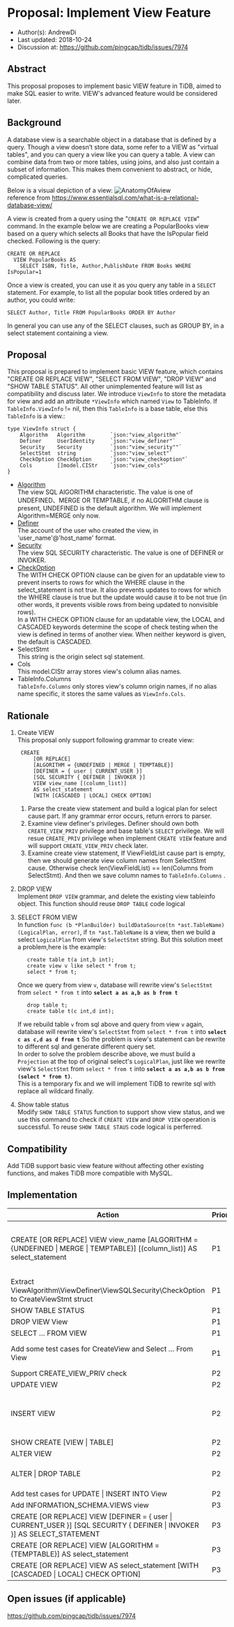 # Proposal: Implement View Feature

- Author(s):     AndrewDi
- Last updated:  2018-10-24
- Discussion at: https://github.com/pingcap/tidb/issues/7974

## Abstract
This proposal proposes to implement basic VIEW feature in TiDB, aimed to make SQL easier to write. VIEW's advanced feature would be considered later.

## Background
A database view is a searchable object in a database that is defined by a query. Though a view doesn’t store data, some refer to a VIEW as "virtual tables", and you can query a view like you can query a table. A view can combine data from two or more tables, using joins, and also just contain a subset of information. This makes them convenient to abstract, or hide, complicated queries.

Below is a visual depiction of a view:
  ![AnatomyOfAview](imgs/view.png)   
  reference from https://www.essentialsql.com/what-is-a-relational-database-view/
  
A view is created from a query using the "`CREATE OR REPLACE VIEW`" command. In the example below we are creating a PopularBooks view based on a query which selects all Books that have the IsPopular field checked. Following is the query:
```mysql
CREATE OR REPLACE 
  VIEW PopularBooks AS 
    SELECT ISBN, Title, Author,PublishDate FROM Books WHERE IsPopular=1
```  

Once a view is created, you can use it as you query any table in a `SELECT` statement. For example, to list all the popular book titles ordered by an author, you could write:  
```mysql
SELECT Author, Title FROM PopularBooks ORDER BY Author
```

In general you can use any of the SELECT clauses, such as GROUP BY, in a select statement containing a view.

## Proposal
This proposal is prepared to implement basic VIEW feature, which contains "CREATE OR REPLACE VIEW", "SELECT FROM VIEW", "DROP VIEW" and "SHOW TABLE STATUS". All other unimplemented feature will list as compatibility and discuss later.
We introduce `ViewInfo` to store the metadata for view and add an attribute `*ViewInfo` which named `View` to TableInfo. If `TableInfo.ViewInfo` != nil, then this `TableInfo` is a base table, else this `TableInfo` is a view.:
```
type ViewInfo struct {
	Algorithm   Algorithm        `json:"view_algorithm"`
	Definer     UserIdentity     `json:"view_definer"`  
	Security    Security         `json:"view_security""`
	SelectStmt  string           `json:"view_select"`
	CheckOption CheckOption      `json:"view_checkoption"`
	Cols        []model.CIStr    `json:"view_cols"`
}
```
* [Algorithm](https://dev.mysql.com/doc/refman/5.7/en/view-algorithms.html)  
    The view SQL AlGORITHM characteristic. The value is one of UNDEFINED、MERGE OR TEMPTABLE, if no ALGORITHM clause is present, UNDEFINED is the default algorithm.
    We will implement Algorithm=MERGE only now.
* [Definer](https://dev.mysql.com/doc/refman/5.7/en/create-view.html)  
    The account of the user who created the view, in 'user_name'@'host_name' format.
* [Security](https://dev.mysql.com/doc/refman/5.7/en/create-view.html)  
    The view SQL SECURITY characteristic. The value is one of DEFINER or INVOKER.
* [CheckOption](https://dev.mysql.com/doc/refman/5.7/en/view-check-option.html)  
    The WITH CHECK OPTION clause can be given for an updatable view to prevent inserts to rows for which the WHERE clause in the select_statement is not true. It also prevents updates to rows for which the WHERE clause is true but the update would cause it to be not true (in other words, it prevents visible rows from being updated to nonvisible rows).  
    In a WITH CHECK OPTION clause for an updatable view, the LOCAL and CASCADED keywords determine the scope of check testing when the view is defined in terms of another view. When neither keyword is given, the default is CASCADED.
* SelectStmt  
    This string is the origin select sql statement.
* Cols  
    This model.CIStr array stores view's column alias names.
* TableInfo.Columns  
    `TableInfo.Columns` only stores view's column origin names, if no alias name specific, it stores the same values as `ViewInfo.Cols`.
 
## Rationale
1. Create VIEW  
   This proposal only support following grammar to create view:
   ```
    CREATE
        [OR REPLACE]
        [ALGORITHM = {UNDEFINED | MERGE | TEMPTABLE}]
        [DEFINER = { user | CURRENT_USER }]
        [SQL SECURITY { DEFINER | INVOKER }]
        VIEW view_name [(column_list)]
        AS select_statement
        [WITH [CASCADED | LOCAL] CHECK OPTION]
    ```
    1. Parse the create view statement and build a logical plan for select cause part. If any grammar error occurs, return errors to parser.   
    2. Examine view definer's privileges. Definer should own both `CREATE_VIEW_PRIV` privilege and base table's `SELECT` privilege. We will resue `CREATE_PRIV` privilege when implement `CREATE VIEW` feature and will support `CREATE_VIEW_PRIV` check later.  
    3. Examine create view statement, If ViewFieldList cause part is empty, then we should generate view column names from SelectStmt cause. Otherwise check len(ViewFieldList) == len(Columns from SelectStmt). And then we save column names to `TableInfo.Columns` .
2. DROP VIEW  
  Implement `DROP VIEW` grammar, and delete the existing view tableinfo object. This function should reuse `DROP TABLE` code logical
3. SELECT FROM VIEW  
    In function `func (b *PlanBuilder) buildDataSource(tn *ast.TableName) (LogicalPlan, error)`, if `tn *ast.TableName` is a view, then we build a select `LogicalPlan` from view's `SelectStmt` string. But this solution meet a problem,here is the example:  
    ```mysql
       create table t(a int,b int);
       create view v like select * from t;
       select * from t;
    ```
    Once we query from view `v`, database will rewrite view's `SelectStmt` from `select * from t` into **`select a as a,b as b from t`**
    
    ```mysql
       drop table t;
       create table t(c int,d int);
    ```
    If we rebuild table `v` from sql above and query from view `v` again, database will rewrite view's `SelectStmt` from `select * from t` into **`select c as c,d as d from t`**
    So the problem is view's statement can be rewrite to different sql and generate different query set.  
    In order to solve the problem describe above, we must build a `Projection` at the top of original select's `LogicalPlan`, just like we rewrite view's `SelectStmt` from `select * from t` into **`select a as a,b as b from (select * from t)`**.  
    This is a temporary fix and we will implement TiDB to rewrite sql with replace all wildcard finally.  
4. Show table status  
  Modify `SHOW TABLE STATUS` function to support show view status, and we use this command to check if `CREATE VIEW` and `DROP VIEW` operation is successful. To reuse `SHOW TABLE STAUS` code logical is perferred.

## Compatibility
Add TiDB support basic view feature without affecting other existing functions, and makes TiDB more compatible with MySQL.

## Implementation
|Action  |Priority|Deadline|Notes|
| ------ | ------ | ------ |-----|
|CREATE [OR REPLACE] VIEW view_name [ALGORITHM = {UNDEFINED \| MERGE \| TEMPTABLE}] [(column_list)] AS select_statement|P1|2019/01/15|This task must be done before any other tasks.|
|Extract ViewAlgorithm\ViewDefiner\ViewSQLSecurity\CheckOption to CreateViewStmt struct|P1|2019/01/15|--|
|SHOW TABLE STATUS|P1|2019/01/30|--|
|DROP VIEW View|P1|2019/01/30|--|
|SELECT … FROM VIEW|P1|2019/03/10|--|
|Add some test cases for CreateView and Select … From View|P1|2019/03/30|Port from MySQL test case|
|Support CREATE_VIEW_PRIV check|P2| | |
|UPDATE VIEW|P2| |Difficult|
|INSERT VIEW|P2| |Difficult, dependent on UPDATE VIEW|
|SHOW CREATE [VIEW \| TABLE]|P2| | |
|ALTER VIEW|P2| | |
|ALTER \| DROP TABLE|P2| |Check if table is a View|
|Add test cases for UPDATE \| INSERT INTO View|P2| | |
|Add INFORMATION_SCHEMA.VIEWS view|P3| | |
|CREATE [OR REPLACE] VIEW [DEFINER = { user \| CURRENT_USER }] [SQL SECURITY { DEFINER \| INVOKER }] AS SELECT_STATEMENT|P3| | |
|CREATE [OR REPLACE] VIEW [ALGORITHM = {TEMPTABLE}] AS select_statement|P3| | |
|CREATE [OR REPLACE] VIEW AS select_statement [WITH [CASCADED \| LOCAL] CHECK OPTION]|P3| | |

## Open issues (if applicable)
https://github.com/pingcap/tidb/issues/7974
